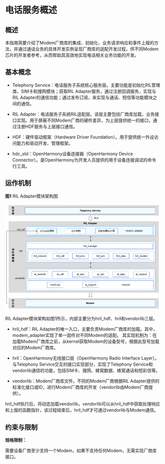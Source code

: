 # 电话服务概述


## 概述

本指南简要介绍了Modem厂商库的集成、初始化、业务请求响应和事件上报的方法，并通过通话业务的具体开发实例呈现厂商库的适配开发过程，供不同Modem芯片的开发者参考，从而帮助其高效地实现电话相关业务功能的开发。


## 基本概念

- Telephony Service：电话服务子系统核心服务层。主要功能是初始化RIL管理类、SIM卡和搜网模块；获取RIL Adapter服务，通过注册回调服务，实现与RIL Adapter的通信功能；通过发布订阅，来实现与通话、短信等功能模块之间的通信。

- RIL Adapter：电话服务子系统RIL适配层。该层主要包括厂商库加载，业务接口实现。用于屏蔽不同Modem厂商的硬件差异，为上层提供统一的接口，通过注册HDF服务与上层接口通信。

- HDF：硬件驱动框架（Hardware Driver Foundation）。用于提供统一外设访问能力和驱动开发、管理框架。

- hdc_std：OpenHarmony设备连接器（OpenHarmony Device Connector）。是OpenHarmony为开发人员提供的用于设备连接调试的命令行工具。


## 运作机制

  **图1** RIL Adapter模块架构图

![zh-cn_image_0000001210683929](figures/zh-cn_image_0000001210683929.png)

RIL Adapter模块架构如图1所示，内部主要分为hril_hdf、hril和vendorlib三层。

- hril_hdf：RIL Adapter的唯一入口，主要负责Modem厂商库的加载。其中，modem_adapter实现了单一固件对不同Modem的适配。
  其实现机制为：在加载Modem厂商库之前，从kernel获取Modem的设备型号，根据此型号加载对应的Modem厂商库。

- hril：OpenHarmony无线接口层（OpenHarmony Radio Interface Layer）。与Telephony Service交互的接口实现部分，实现了Telephony Service和vendorlib通信的功能，包括SIM卡、搜网、蜂窝数据、蜂窝通话和短彩信等。

- vendorlib：Modem厂商库文件。不同的Modem厂商根据RIL Adapter提供的标准化接口或ID，进行Modem厂商库的开发（vendorlib由Modem厂商提供）。

hril_hdf执行后，将动态加载vendorlib，vendorlib可以从hril_hdf中获取处理响应和上报的函数指针，该过程结束后，hril_hdf才可通过vendorlib与Modem通信。


## 约束与限制

**规格限制：**

需要设备厂商至少支持一个Modem，如果不支持任何Modem，无需实现厂商库接口。
